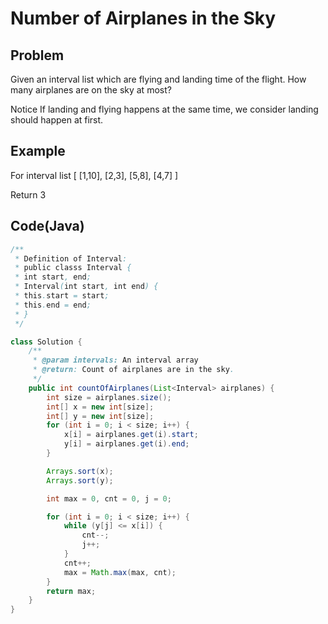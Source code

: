 Number of Airplanes in the Sky
===

## Problem

Given an interval list which are flying and landing time of the flight. How many airplanes are on the sky at most?

 Notice
If landing and flying happens at the same time, we consider landing should happen at first.



## Example

For interval list
[
  [1,10],
  [2,3],
  [5,8],
  [4,7]
]

Return 3

Code(Java)
----------

```java
/**
 * Definition of Interval:
 * public classs Interval {
 * int start, end;
 * Interval(int start, int end) {
 * this.start = start;
 * this.end = end;
 * }
 */

class Solution {
    /**
     * @param intervals: An interval array
     * @return: Count of airplanes are in the sky.
     */
    public int countOfAirplanes(List<Interval> airplanes) {
        int size = airplanes.size();
        int[] x = new int[size];
        int[] y = new int[size];
        for (int i = 0; i < size; i++) {
            x[i] = airplanes.get(i).start;
            y[i] = airplanes.get(i).end;
        }

        Arrays.sort(x);
        Arrays.sort(y);

        int max = 0, cnt = 0, j = 0;

        for (int i = 0; i < size; i++) {
            while (y[j] <= x[i]) {
                cnt--;
                j++;
            }
            cnt++;
            max = Math.max(max, cnt);
        }
        return max;
    }
}
```